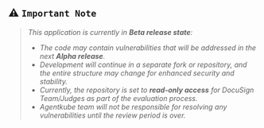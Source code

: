 ## ⚠️ `Important Note`

> _This application is currently in **Beta release state**:_
> - _The code may contain vulnerabilities that will be addressed in the next **Alpha release**._
> - _Development will continue in a separate fork or repository, and the entire structure may change for enhanced security and stability._
> - _Currently, the repository is set to **read-only access** for DocuSign Team/Judges as part of the evaluation process._
> - _Agentkube team will not be responsible for resolving any vulnerabilities until the review period is over._

